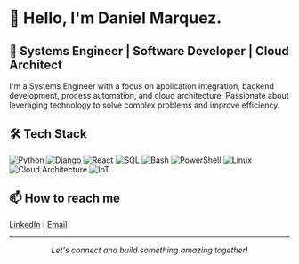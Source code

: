 # 👋 Hello, I'm Daniel Marquez.

## 💼 Systems Engineer | Software Developer | Cloud Architect

I'm a Systems Engineer with a focus on application integration, backend development, process automation, and cloud architecture. Passionate about leveraging technology to solve complex problems and improve efficiency.

## 🛠 Tech Stack

![Python](https://img.shields.io/badge/-Python-3776AB?style=flat-square&logo=Python&logoColor=white)
![Django](https://img.shields.io/badge/-Django-092E20?style=flat-square&logo=Django&logoColor=white)
![React](https://img.shields.io/badge/-React-61DAFB?style=flat-square&logo=react&logoColor=black)
![SQL](https://img.shields.io/badge/-SQL-4479A1?style=flat-square&logo=MySQL&logoColor=white)
![Bash](https://img.shields.io/badge/-Bash-4EAA25?style=flat-square&logo=GNU%20Bash&logoColor=white)
![PowerShell](https://img.shields.io/badge/-PowerShell-5391FE?style=flat-square&logo=PowerShell&logoColor=white)
![Linux](https://img.shields.io/badge/-Linux-FCC624?style=flat-square&logo=Linux&logoColor=black)
![Cloud Architecture](https://img.shields.io/badge/-Cloud%20Architecture-0089D6?style=flat-square&logo=Microsoft%20Azure&logoColor=white)
![IoT](https://img.shields.io/badge/-IoT-0A9EDC?style=flat-square&logo=iot&logoColor=white)

## 📫 How to reach me

[LinkedIn](https://www.linkedin.com/in/dgmarquez/) | [Email](mailto:dgmarquez@uninorte.edu.co)

---

<p align="center">
  <i>Let's connect and build something amazing together!</i>
</p>
